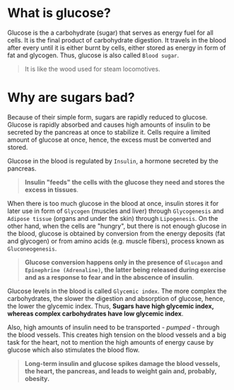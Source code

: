# What is glucose?
Glucose is the a carbohydrate (sugar) that serves as energy fuel for all cells. It is the final product of carbohydrate digestion. It travels in the blood after every until it is either burnt by cells, either stored as energy in form of fat and glycogen. Thus, glucose is also called `Blood sugar`.

> It is like the wood used for steam locomotives. 

# Why are sugars bad?
Because of their simple form, sugars are rapidly reduced to glucose. Glucose is rapidly absorbed and causes high amounts of insulin to be secreted by the pancreas at once to stabilize it. Cells require a limited amount of glucose at once, hence, the excess must be converted and stored. 

Glucose in the blood is regulated by `Insulin`, a hormone secreted by the pancreas.

> __Insulin "feeds" the cells with the glucose they need and stores the excess in tissues__.

When there is too much glucose in the blood at once, insulin stores it for later use in form of `Glycogen` (muscles and liver) through `Glycogenesis` and `Adipose tissue` (organs and under the skin) through `Lipogenesis`. On the other hand, when the cells are "hungry", but there is not enough glucose in the blood, glucose is obtained by conversion from the energy deposits (fat and glycogen) or from amino acids (e.g. muscle fibers), process known as `Gluconeogenesis`.

> __Glucose conversion happens only in the presence of `Glucagon` and `Epinephrine (Adrenaline)`, the latter being released during exercise and as a response to fear and in the abscence of insulin__.

Glucose levels in the blood is called `Glycemic index`. The more complex the carbohydrates, the slower the digestion and absorption of glucose, hence, the lower the glycemic index. Thus, __Sugars have high glycemic index, whereas complex carbohydrates have low glycemic index__.

Also, high amounts of insulin need to be transported - _pumped_ - through the blood vessels. This creates high tension on the blood vessels and a big task for the heart, not to mention the high amounts of energy cause by glucose which also stimulates the blood flow.

> __Long-term insulin and glucose spikes damage the blood vessels, the heart, the pancreas, and leads to weight gain and, probably, obesity.__